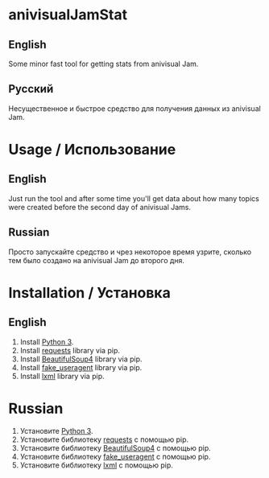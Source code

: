# anivisualJamStat
## English
Some minor fast tool for getting stats from anivisual Jam.

## Русский
Несущественное и быстрое средство для получения данных из anivisual Jam.

# Usage / Использование
## English
Just run the tool and after some time you'll get data about how many topics were created before the second day of anivisual Jams.

## Russian
Просто запускайте средство и чрез некоторое время узрите, сколько тем было создано на anivisual Jam до второго дня.

# Installation / Установка
## English
1. Install [Python 3](https://www.python.org/downloads/).
2. Install [requests](https://pypi.org/project/requests/) library via pip.
3. Install [BeautifulSoup4](https://pypi.org/project/beautifulsoup4/) library via pip.
4. Install [fake_useragent](https://pypi.org/project/fake-useragent/) library via pip.
5. Install [lxml](https://pypi.org/project/lxml/) library via pip.

# Russian
1. Установите [Python 3](https://www.python.org/downloads/).
2. Установите библиотеку [requests](https://pypi.org/project/requests/) с помощью pip.
3. Установите библиотеку [BeautifulSoup4](https://pypi.org/project/beautifulsoup4/) с помощью pip.
4. Установите библиотеку [fake_useragent](https://pypi.org/project/fake-useragent/) с помощью pip.
5. Установите библиотеку [lxml](https://pypi.org/project/lxml/) с помощью pip.
